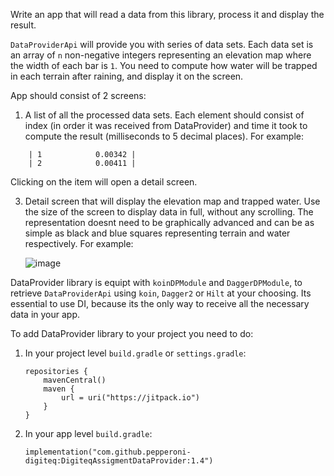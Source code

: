 Write an app that will read a data from this library, process it and display the result.

`DataProviderApi` will provide you with series of data sets. Each data set is an array of `n` non-negative integers representing an elevation map where the width of each bar is `1`. You need to compute how water will be trapped in each terrain after raining, and display it on the screen. 

App should consist of 2 screens:

 1. A list of all the processed data sets. Each element should consist of index (in order it was received from DataProvider) and time it took to compute the result (milliseconds to 5 decimal places). For example:
```
    | 1            0.00342 |
    | 2            0.00411 |
```
  Clicking on the item will open a detail screen.
    
 3. Detail screen that will display the elevation map and trapped water. Use the size of the screen to display data in full, without any scrolling. The representation doesnt need to be graphically advanced and can be as simple as black and blue squares representing terrain and water respectively. For example:

    ![image](https://github.com/pepperoni-digiteq/DigiteqAssigmentDataProvider/assets/165902639/38b0a544-584e-4aeb-9f65-009e79de7c56)


DataProvider library is equipt with `koinDPModule` and `DaggerDPModule`, to retrieve `DataProviderApi` using `koin`, `Dagger2` or `Hilt` at your choosing. Its essential to use DI, because its the only way to receive all the necessary data in your app.


To add DataProvider library to your project you need to do:
1. In your project level `build.gradle` or `settings.gradle`:
   ```
   repositories {
       mavenCentral()
       maven {
           url = uri("https://jitpack.io")
       }
   }
   ```

2. In your app level `build.gradle`:
   ```
   implementation("com.github.pepperoni-digiteq:DigiteqAssigmentDataProvider:1.4")
   ```
